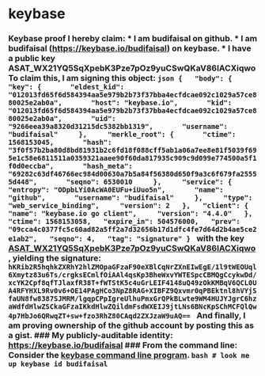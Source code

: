 # keybase
### Keybase proof  I hereby claim:    * I am budifaisal on github.   * I am budifaisal (https://keybase.io/budifaisal) on keybase.   * I have a public key ASAT_WX21YQ5SqXpebK3Pze7pOz9yuCSwQKaV86IACXiqwo  To claim this, I am signing this object:  ```json {   "body": {     "key": {       "eldest_kid": "012013fd65f6d584394aa5e979b2b73f37bba4ecfdcae092c1029a57ce880025e2ab0a",       "host": "keybase.io",       "kid": "012013fd65f6d584394aa5e979b2b73f37bba4ecfdcae092c1029a57ce880025e2ab0a",       "uid": "9266eea39a8320d31215dc5382bb1319",       "username": "budifaisal"     },     "merkle_root": {       "ctime": 1568153045,       "hash": "3f0f57b2ba80d8bd81931b2c6fd18f088cff5ab1a06a7ee8e81f5039f695e1c58e6811511a0359321aaee90f60da817935c909c9d099e774500a5f1f0d0eccba",       "hash_meta": "69282c63df46766ec984d00630a7b5a84f56380d650f9a3c6f679fa25555d448",       "seqno": 6530010     },     "service": {       "entropy": "ODpbLYi0AcWA0EUFu+iUuo5n",       "name": "github",       "username": "budifaisal"     },     "type": "web_service_binding",     "version": 2   },   "client": {     "name": "keybase.io go client",     "version": "4.4.0"   },   "ctime": 1568153058,   "expire_in": 504576000,   "prev": "09cca4c0377fc5c60ad82a5ff2a7d32656b17d1dfc4fe7d64d2b4ae5ce2e1ab2",   "seqno": 4,   "tag": "signature" } ```  with the key [ASAT_WX21YQ5SqXpebK3Pze7pOz9yuCSwQKaV86IACXiqwo](https://keybase.io/budifaisal), yielding the signature:  ``` hKRib2R5hqhkZXRhY2hlZMOpaGFzaF90eXBlCqNrZXnEIwEgE/1l9tWEOUql6Xmytz83u6Ts/crgksECmlfOiAAl4qsKp3BheWxvYWTESpcCBMQgCcykwDd/xcYK2Cpf8qfTJlaxfR38T+fWTStK5c4uGrLEIF4148uQ49zOkKMBqV6QCL0UA4RFYHXL9Rv0v6+OE14PAgHCo3NpZ8RAG+XIBFZ9Qxvmr0qPBEktnl8hVYjSfaUN8fw8387SJMRM/lgqpCPpIgreUlhuPmxGrQPkBLwte9WM4HUJYJgrC6hzaWdfdHlwZSCkaGFzaIKkdHlwZQildmFsdWXEIJ9jtLNs6BNcKpSChMCFQlQw4p7HbJo6QRwqZT+sw+fzo3RhZ80CAqd2ZXJzaW9uAQ==  ```  And finally, I am proving ownership of the github account by posting this as a gist.  ### My publicly-auditable identity:  https://keybase.io/budifaisal  ### From the command line:  Consider the [keybase command line program](https://keybase.io/download).  ```bash # look me up keybase id budifaisal ```
